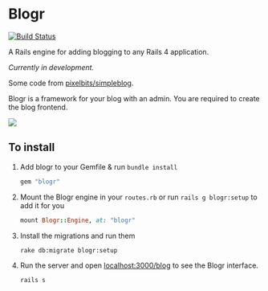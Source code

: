 # Blogr

[![Build Status](https://travis-ci.org/blogr/engine.png?branch=testing)](https://travis-ci.org/blogr/engine)

A Rails engine for adding blogging to any Rails 4 application.

*Currently in development.*

Some code from [pixelbits/simpleblog](https://github.com/pixelbits/simpleblog).

Blogr is a framework for your blog with an admin. You are required to create the blog frontend.

![](http://s.vou.pe/H3uyg.png)

## To install

1. Add blogr to your Gemfile & run `bundle install`

	```ruby
	gem "blogr"
	```

2. Mount the Blogr engine in your `routes.rb` or run `rails g blogr:setup` to add it for you

	```ruby
	mount Blogr::Engine, at: "blogr"
	```

3. Install the migrations and run them
	
	```
	rake db:migrate blogr:setup
	```

4. Run the server and open [localhost:3000/blog](http://localhost:3000/blogr) to see the Blogr interface.

	```
	rails s
	```
